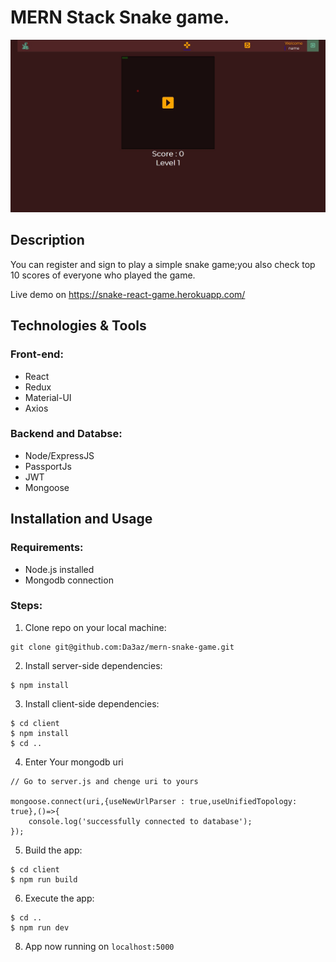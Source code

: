 # MERN Stack Snake game.

<img src="githubImg/snake-game.jpg"/>

## Description


You can register and sign to play a simple snake game;you also check top 10 scores of everyone who played the game.

Live demo on https://snake-react-game.herokuapp.com/

## Technologies & Tools

### Front-end:

* React
* Redux
* Material-UI
* Axios

### Backend and Databse:

* Node/ExpressJS
* PassportJs
* JWT
* Mongoose


## Installation and Usage

### Requirements:

* Node.js installed
* Mongodb connection

### Steps:
1. Clone repo on your local machine:
```
git clone git@github.com:Da3az/mern-snake-game.git
```
2. Install server-side dependencies:
```
$ npm install
```
3. Install client-side dependencies:
```
$ cd client
$ npm install
$ cd ..
```
4. Enter Your mongodb uri
```
// Go to server.js and chenge uri to yours

mongoose.connect(uri,{useNewUrlParser : true,useUnifiedTopology: true},()=>{
    console.log('successfully connected to database');
});

```
5. Build the app:
```
$ cd client
$ npm run build
```
6. Execute the app:<br/>
```
$ cd ..
$ npm run dev
```
8. App now running on ```localhost:5000```
